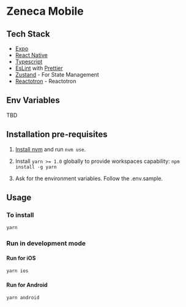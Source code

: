 # Zeneca Mobile

## Tech Stack

- [Expo](https://expo.dev/)
- [React Native](https://reactnative.dev/)
- [Typescript](https://www.typescriptlang.org/)
- [EsLint](https://eslint.org/) with [Prettier](https://prettier.io/)
- [Zustand](https://github.com/pmndrs/zustand) - For State Management
- [Reactotron](https://docs.infinite.red/reactotron/quick-start/react-native/) - Reactotron

## Env Variables

TBD

## Installation pre-requisites

1. [Install nvm](https://github.com/nvm-sh/nvm) and run `nvm use`.

2. Install `yarn >= 1.0` globally to provide workspaces capability: `npm install -g yarn`

3. Ask for the environment variables. Follow the .env.sample.

## Usage

### To install

```bash
yarn
```

### Run in development mode

#### Run for iOS

```bash
yarn ios
```

#### Run for Android

```bash
yarn android
```

```

```